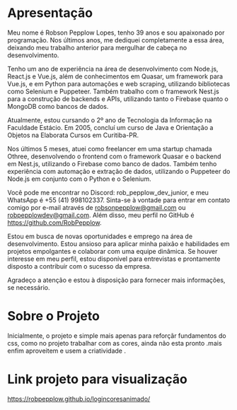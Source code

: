 # Apresentação
Meu nome é Robson Pepplow Lopes, tenho 39 anos e sou apaixonado por programação. Nos últimos anos, me dediquei completamente a essa área, deixando meu trabalho anterior para mergulhar de cabeça no desenvolvimento.

Tenho um ano de experiência na área de desenvolvimento com Node.js, React.js e Vue.js, além de conhecimentos em Quasar, um framework para Vue.js, e em Python para automações e web scraping, utilizando bibliotecas como Selenium e Puppeteer. Também trabalho com o framework Nest.js para a construção de backends e APIs, utilizando tanto o Firebase quanto o MongoDB como bancos de dados.

Atualmente, estou cursando o 2º ano de Tecnologia da Informação na Faculdade Estácio. Em 2005, concluí um curso de Java e Orientação a Objetos na Elaborata Cursos em Curitiba-PR.

Nos últimos 5 meses, atuei como freelancer em uma startup chamada Othree, desenvolvendo o frontend com o framework Quasar e o backend em Nest.js, utilizando o Firebase como banco de dados. Também tenho experiência com automação e extração de dados, utilizando o Puppeteer do Node.js em conjunto com o Python e o Selenium.

Você pode me encontrar no Discord: rob_pepplow_dev_junior, e meu WhatsApp é +55 (41) 998102337. Sinta-se à vontade para entrar em contato comigo por e-mail através de robsonpepplow@gmail.com ou robpepplowdev@gmail.com. Além disso, meu perfil no GitHub é https://github.com/RobPepplow.

Estou em busca de novas oportunidades e emprego na área de desenvolvimento. Estou ansioso para aplicar minha paixão e habilidades em projetos empolgantes e colaborar com uma equipe dinâmica. Se houver interesse em meu perfil, estou disponível para entrevistas e prontamente disposto a contribuir com o sucesso da empresa.

Agradeço a atenção e estou à disposição para fornecer mais informações, se necessário.


# Sobre o Projeto


Inicialmente, o projeto e simple mais apenas para reforçãr fundamentos do css, como no projeto trabalhar com as cores, ainda não esta pronto .mais enfim aproveitem e usem a criatividade .

# Link projeto para visualização

https://robpepplow.github.io/logincoresanimado/
